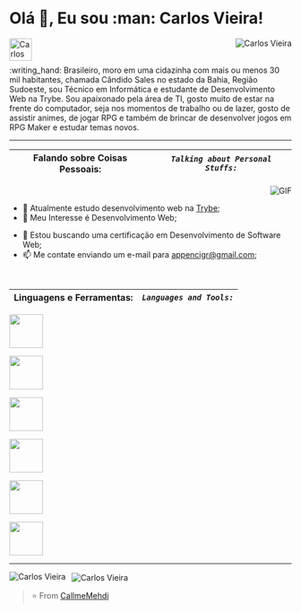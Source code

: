 <h1 font-size="32"> Olá 👋, Eu sou :man: Carlos Vieira! </h1> <!-- (https://portfolio.callmemehdi.vercel.app/) -->
<p align="left"> <a href="https://www.linkedin.com/in/cigr/"><img align="left" alt="Carlos Vieira" width="40px" src="https://cdn-icons.flaticon.com/png/128/2626/premium/2626273.png?token=exp=1647120377~hmac=8825f3882ff408ddee4fad40f1008354" /></a></p>
<p align="right"> <img src="https://komarev.com/ghpvc/?username=cigr2021" alt="Carlos Vieira" /> </p>
<!-- https://cdn.jsdelivr.net/npm/simple-icons@v3/icons/facebook.svg -->
<!--   https://cdn.jsdelivr.net/npm/simple-icons@v3/icons/linkedin.svg -->
<br />
:writing_hand: Brasileiro, moro em uma cidazinha com mais ou menos 30 mil habitantes, chamada Cândido Sales no estado da Bahia, Região Sudoeste, sou Técnico em Informática e estudante de Desenvolvimento Web na Trybe. Sou apaixonado pela área de TI, gosto muito de estar na frente do computador, seja nos momentos de trabalho ou de lazer, gosto de assistir animes, de jogar RPG e também de brincar de desenvolver jogos em RPG Maker e estudar temas novos.<br />

<!-- `Brazilian, I live in a small town with about 30 thousand inhabitants, called Cândido Sales in the state of Bahia, Southwest Region, I am a Computer Technician and a Web Development student at Trybe. I am passionate about the IT area, I love being in front of the computer, whether at work or at leisure, I like to watch anime, play RPG and also play developing games in RPG Maker and study new themes.` -->
___

| Falando sobre Coisas Pessoais: | *`Talking about Personal Stuffs:`* |
| --- | --- |

<img align="right" alt="GIF" src="https://www.drenweb.com.br/assets/images/drenweb-artes.gif" />
<br />

+ :man: Atualmente estudo desenvolvimento web na [Trybe](https://www.betrybe.com/?utm_medium=cpc&utm_source=google&utm_campaign=Brand&utm_content=ad03_din_h&gclid=Cj0KCQjwna2FBhDPARIsACAEc_UVb5HzSq-BUzzrOsBX1MAppUB0NC_-w8oIPb5nRqN48ZZ2fUHvId4aAmHfEALw_wcB); <!--`I am currently studying web development at Trybe;`-->
+ 🤔 Meu Interesse é Desenvolvimento Web; <!--`My interest is Web Development;`-->
- 💼 Estou buscando uma certificação em Desenvolvimento de Software Web; <!--`I'm looking for a certification in Web Software Development;`-->
- 📫 Me contate enviando um e-mail para appencigr@gmail.com; <!--`Contact me send an email to appencigr@gmail.com;`-->
<!-- - 📝 See my [Curriculum Vitae](https://drive.google.com/file/d/1q_ATZsO9c488VUxj1JuU--ZYe9IEqp4-/view?usp=sharing) to get more info. -->
<br />

| Linguagens e Ferramentas: | *`Languages and Tools:`* |
| --- | --- |

<code><img height="60" src="https://cdn-icons.flaticon.com/png/128/4494/premium/4494748.png?token=exp=1647120494~hmac=4d789f067e1edb01d3847b9007ccd1a3"> <!-- Git -->
<img height="60" src="https://cdn-icons-png.flaticon.com/128/270/270798.png"> <!-- GitHub -->
<img height="60" src="https://cdn-icons-png.flaticon.com/128/5968/5968267.png"> <!-- HTML5 -->
<img height="60" src="https://cdn-icons-png.flaticon.com/128/5968/5968242.png"> <!-- CSS3 -->
<img height="60" src="https://cdn-icons.flaticon.com/png/128/2351/premium/2351891.png?token=exp=1647120819~hmac=488dd6e4fa68bf485a248d0cd4e7e049"> <!-- Java Script -->
<img height="60" src="https://cdn-icons-png.flaticon.com/128/1260/1260667.png"></code> <!-- React -->
<!-- <code><img height="60" src=""></code> <!-- Java Script -->
___
<p>
    <img align="left" src="https://github-readme-stats.vercel.app/api/top-langs/?username=cigr2021&layout=compact&theme=graywhite&title_color=e85d04" alt="Carlos Vieira" />
</p>
<p>&nbsp;
    <img align="center" src="https://github-readme-stats.vercel.app/api?username=cigr2021&count_private=true&show_icons=true&theme=graywhite&icon_color=e85d04&title_color=e85d04" alt="Carlos Vieira" />
</p>

>⭐️ From [CallmeMehdi](https://github.com/CallmeMehdi)
